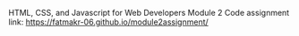HTML, CSS, and Javascript for Web Developers
Module 2 Code assignment
link: https://fatmakr-06.github.io/module2assignment/ 
